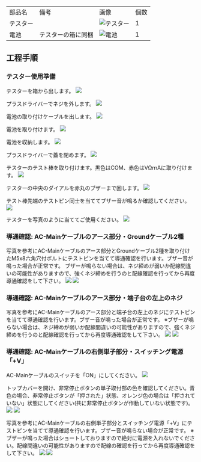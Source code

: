 <table class="packing-list">
    <tbody>
        <tr>
            <td>部品名</td>
            <td>備考</td>
            <td class="packing-img">画像</td>
            <td>個数</td>
        </tr>
        <tr>
            <td>テスター</td>
            <td></td>
            <td><img src="./images/030/packing/204.jpg" alt="テスター"/></td>
            <td>1</td>
        </tr>
        <tr>
            <td>電池</td>
            <td>テスターの箱に同梱</td>
            <td><img src="./images/030/packing/battery.jpg" alt="電池"/></td>
            <td>1</td>
        </tr>
    </tbody>
</table>

## 工程手順

### テスター使用準備

テスターを箱から出します。
<img src="./images/030/000.jpg"/>

プラスドライバーでネジを外します。
<img src="./images/030/001.jpg"/>

電池の取り付けケーブルを出します。
<img src="./images/030/002.jpg"/>

電池を取り付けます。
<img src="./images/030/003.jpg"/>

電池を収納します。
<img src="./images/030/004.jpg"/>

プラスドライバーで蓋を閉めます。
<img src="./images/030/005.jpg"/>

テスターのテスト棒を取り付けます。黒色はCOM、赤色はVΩｍAに取り付けます。
<img src="./images/030/006.jpg"/>

テスターの中央のダイアルを赤丸のブザーまで回します。
<img src="./images/030/007.jpg"/>

テスト棒先端のテストピン同士を当ててブザー音が鳴るか確認してください。
<img src="./images/030/008.jpg"/>

テスターを写真のように当ててご使用ください。
<img src="./images/030/009.jpg"/>

### 導通確認: AC-Mainケーブルのアース部分・Groundケーブル2種

写真を参考にAC-Mainケーブルのアース部分とGroundケーブル2種を取り付けたM5x8六角穴付ボルトにテストピンを当てて導通確認を行います。ブザー音が鳴った場合が正常です。
ブザーが鳴らない場合は、ネジ締めが弱いか配線間違いの可能性がありますので、強くネジ締めを行うのと配線確認を行ってから再度導通確認をして下さい。
<img src="./images/030/010.jpg"/>
<img src="./images/030/011.jpg"/>

### 導通確認: AC-Mainケーブルのアース部分・端子台の左上のネジ

写真を参考にAC-Mainケーブルのアース部分と端子台の左上のネジにテストピンを当てて導通確認を行います。ブザー音が鳴った場合が正常です。
※ブザーが鳴らない場合は、ネジ締めが弱いか配線間違いの可能性がありますので、強くネジ締めを行うのと配線確認を行ってから再度導通確認をして下さい。
<img src="./images/030/012.jpg"/>
<img src="./images/030/013.jpg"/>

### 導通確認: AC-Mainケーブルの右側単子部分・スイッチング電源「+V」

AC-Mainケーブルのスイッチを「ON」にしてください。
<img src="./images/030/014.jpg"/>

トップカバーを開け、非常停止ボタンの単子取付部の色を確認してください。青色の場合、非常停止ボタンが「押された」状態、オレンジ色の場合は「押されていない」状態にしてください(共に非常停止ボタンが作動していない状態です)。
<img src="./images/030/015.jpg"/>
<img src="./images/030/016.jpg"/>

写真を参考にAC-Mainケーブルの右側単子部分とスイッチング電源「+V」にテストピンを当てて導通確認を行います。ブザー音が鳴らない場合が正常です。
※ブザーが鳴った場合はショートしておりますので絶対に電源を入れないでください。配線間違いの可能性がありますので配線の確認を行ってから再度導通確認をして下さい。
<img src="./images/030/017.jpg"/>
<img src="./images/030/018.jpg"/>